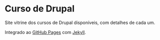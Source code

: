 # Curso de Drupal

Site vitrine dos cursos de Drupal disponíveis, com detalhes de cada um.

Integrado ao [GitHub Pages](https://pages.github.com/) com [Jekyll](https://jekyllrb.com/docs/github-pages/).